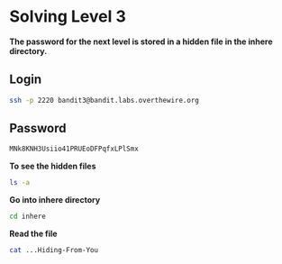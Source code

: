 # Solving Level 3

**The password for the next level is stored in a hidden file in the inhere directory.**

## Login
```bash
ssh -p 2220 bandit3@bandit.labs.overthewire.org
```

## Password
```bash
MNk8KNH3Usiio41PRUEoDFPqfxLPlSmx
```

**To see the hidden files**
```bash
ls -a
```
**Go into inhere directory**
```bash
cd inhere
```

**Read the file**
```bash
cat ...Hiding-From-You
```

